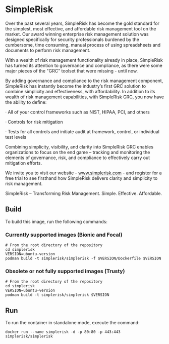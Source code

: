 # SimpleRisk

Over the past several years, SimpleRisk has become the gold standard for the simplest, most effective, and affordable risk management tool on the market. Our award winning enterprise risk management solution was designed specifically for security professionals burdened by the cumbersome, time consuming, manual process of using spreadsheets and documents to perform risk management.

With a wealth of risk management functionality already in place, SimpleRisk has turned its attention to governance and compliance, as there were some major pieces of the "GRC"​ toolset that were missing - until now.

By adding governance and compliance to the risk management component, SimpleRisk has instantly become the industry’s first GRC solution to combine simplicity and effectiveness, with affordability. In addition to its wealth of risk management capabilities, with SimpleRisk GRC, you now have the ability to define:

· All of your control frameworks such as NIST, HIPAA, PCI, and others

· Controls for risk mitigation

· Tests for all controls and initiate audit at framework, control, or individual test levels

Combining simplicity, visibility, and clarity into SimpleRisk GRC enables organizations to focus on the end game – tracking and monitoring the elements of governance, risk, and compliance to effectively carry out mitigation efforts.

We invite you to visit our website - www.simplerisk.com - and register for a free trial to see firsthand how SimpleRisk delivers clarity and simplicity to risk management.

SimpleRisk – Transforming Risk Management. Simple. Effective. Affordable.

## Build

To build this image, run the following commands:

### Currently supported images (Bionic and Focal)
```
# From the root directory of the repository
cd simplerisk
VERSION=ubuntu-version
podman build -t simplerisk/simplerisk -f $VERSION/Dockerfile $VERSION 
```

### Obsolete or not fully supported images (Trusty)
```
# From the root directory of the repository
cd simplerisk
VERSION=ubuntu-version
podman build -t simplerisk/simplerisk $VERSION
```

## Run

To run the container in standalone mode, execute the command:

```
docker run --name simplerisk -d -p 80:80 -p 443:443 simplerisk/simplerisk
```
